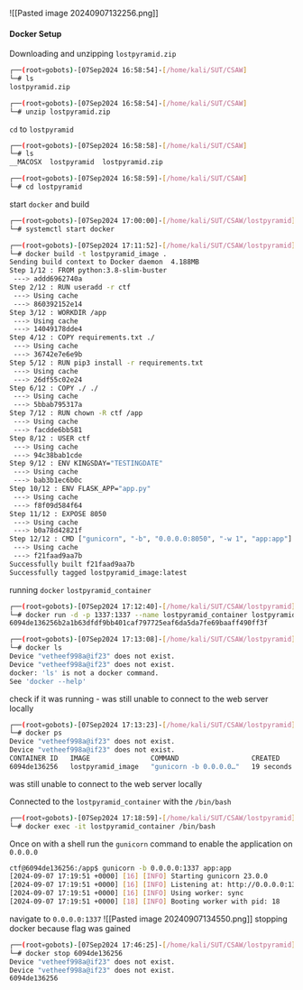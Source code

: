 ![[Pasted image 20240907132256.png]]

#### Docker Setup

Downloading and unzipping `lostpyramid.zip`
```bash
┌──(root💀gobots)-[07Sep2024 16:58:54]-[/home/kali/SUT/CSAW]
└─# ls
lostpyramid.zip

┌──(root💀gobots)-[07Sep2024 16:58:54]-[/home/kali/SUT/CSAW]
└─# unzip lostpyramid.zip 
```
`cd` to `lostpyramid`
```bash
┌──(root💀gobots)-[07Sep2024 16:58:58]-[/home/kali/SUT/CSAW]
└─# ls
__MACOSX  lostpyramid  lostpyramid.zip

┌──(root💀gobots)-[07Sep2024 16:58:59]-[/home/kali/SUT/CSAW]
└─# cd lostpyramid 
```
start `docker` and build
```bash
┌──(root💀gobots)-[07Sep2024 17:00:00]-[/home/kali/SUT/CSAW/lostpyramid]
└─# systemctl start docker 

┌──(root💀gobots)-[07Sep2024 17:11:52]-[/home/kali/SUT/CSAW/lostpyramid]
└─# docker build -t lostpyramid_image .
Sending build context to Docker daemon  4.188MB
Step 1/12 : FROM python:3.8-slim-buster
 ---> addd6962740a
Step 2/12 : RUN useradd -r ctf
 ---> Using cache
 ---> 860392152e14
Step 3/12 : WORKDIR /app
 ---> Using cache
 ---> 14049178dde4
Step 4/12 : COPY requirements.txt ./
 ---> Using cache
 ---> 36742e7e6e9b
Step 5/12 : RUN pip3 install -r requirements.txt
 ---> Using cache
 ---> 26df55c02e24
Step 6/12 : COPY ./ ./
 ---> Using cache
 ---> 5bbab795317a
Step 7/12 : RUN chown -R ctf /app
 ---> Using cache
 ---> facdde6bb581
Step 8/12 : USER ctf
 ---> Using cache
 ---> 94c38bab1cde
Step 9/12 : ENV KINGSDAY="TESTINGDATE"
 ---> Using cache
 ---> bab3b1ec6b0c
Step 10/12 : ENV FLASK_APP="app.py"
 ---> Using cache
 ---> f8f09d584f64
Step 11/12 : EXPOSE 8050
 ---> Using cache
 ---> b0a78d42821f
Step 12/12 : CMD ["gunicorn", "-b", "0.0.0.0:8050", "-w 1", "app:app"]
 ---> Using cache
 ---> f21faad9aa7b
Successfully built f21faad9aa7b
Successfully tagged lostpyramid_image:latest
```
running `docker` `lostpyramid_container`
```bash
┌──(root💀gobots)-[07Sep2024 17:12:40]-[/home/kali/SUT/CSAW/lostpyramid]
└─# docker run -d -p 1337:1337 --name lostpyramid_container lostpyramid_image
6094de136256b2a1b63dfdf9bb401caf797725eaf6da5da7fe69baaff490ff3f

┌──(root💀gobots)-[07Sep2024 17:13:08]-[/home/kali/SUT/CSAW/lostpyramid]
└─# docker ls                                                                                         
Device "vetheef998a@if23" does not exist.
Device "vetheef998a@if23" does not exist.
docker: 'ls' is not a docker command.
See 'docker --help'
```
check if it was running - was still unable to connect to the web server locally
```bash
┌──(root💀gobots)-[07Sep2024 17:13:23]-[/home/kali/SUT/CSAW/lostpyramid]
└─# docker ps
Device "vetheef998a@if23" does not exist.
Device "vetheef998a@if23" does not exist.
CONTAINER ID   IMAGE               COMMAND                  CREATED          STATUS          PORTS                                                 NAMES
6094de136256   lostpyramid_image   "gunicorn -b 0.0.0.0…"   19 seconds ago   Up 18 seconds   0.0.0.0:1337->1337/tcp, :::1337->1337/tcp, 8050/tcp   lostpyramid_container
```
 was still unable to connect to the web server locally

Connected to the `lostpyramid_container` with the `/bin/bash`
```bash
┌──(root💀gobots)-[07Sep2024 17:18:59]-[/home/kali/SUT/CSAW/lostpyramid]
└─# docker exec -it lostpyramid_container /bin/bash
```
Once on with a shell run the `gunicorn` command to enable the application on `0.0.0.0`
```bash
ctf@6094de136256:/app$ gunicorn -b 0.0.0.0:1337 app:app
[2024-09-07 17:19:51 +0000] [16] [INFO] Starting gunicorn 23.0.0
[2024-09-07 17:19:51 +0000] [16] [INFO] Listening at: http://0.0.0.0:1337 (16)
[2024-09-07 17:19:51 +0000] [16] [INFO] Using worker: sync
[2024-09-07 17:19:51 +0000] [18] [INFO] Booting worker with pid: 18
```
navigate to `0.0.0.0:1337`
![[Pasted image 20240907134550.png]]
stopping docker because flag was gained
```bash
┌──(root💀gobots)-[07Sep2024 17:46:25]-[/home/kali/SUT/CSAW/lostpyramid]
└─# docker stop 6094de136256
Device "vetheef998a@if23" does not exist.
Device "vetheef998a@if23" does not exist.
6094de136256
```